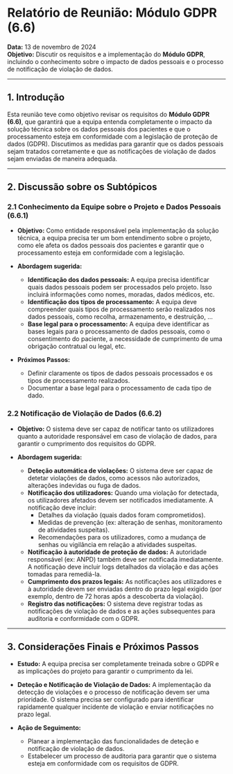 ﻿# Relatório de Reunião: Módulo GDPR (6.6)

**Data:** 13 de novembro de 2024  
**Objetivo:** Discutir os requisitos e a implementação do **Módulo GDPR**, incluindo o conhecimento sobre o impacto de dados pessoais e o processo de notificação de violação de dados.

---

## 1. Introdução

Esta reunião teve como objetivo revisar os requisitos do **Módulo GDPR (6.6)**, que garantirá que a equipa entenda completamente o impacto da solução técnica sobre os dados pessoais dos pacientes e que o processamento esteja em conformidade com a legislação de proteção de dados (GDPR). Discutimos as medidas para garantir que os dados pessoais sejam tratados corretamente e que as notificações de violação de dados sejam enviadas de maneira adequada.

---

## 2. Discussão sobre os Subtópicos

### 2.1 Conhecimento da Equipe sobre o Projeto e Dados Pessoais (6.6.1)

- **Objetivo:** Como entidade responsável pela implementação da solução técnica, a equipa precisa ter um bom entendimento sobre o projeto, como ele afeta os dados pessoais dos pacientes e garantir que o processamento esteja em conformidade com a legislação.

- **Abordagem sugerida:**
    - **Identificação dos dados pessoais:** A equipa precisa identificar quais dados pessoais podem ser processados pelo projeto. Isso incluirá informações como nomes, moradas, dados médicos, etc.
    - **Identificação dos tipos de processamento:** A equipa deve compreender quais tipos de processamento serão realizados nos dados pessoais, como recolha, armazenamento, e destruição, ...
    - **Base legal para o processamento:** A equipa deve identificar as bases legais para o processamento de dados pessoais, como o consentimento do paciente, a necessidade de cumprimento de uma obrigação contratual ou legal, etc.

- **Próximos Passos:**
    - Definir claramente os tipos de dados pessoais processados e os tipos de processamento realizados.
    - Documentar a base legal para o processamento de cada tipo de dado.

### 2.2 Notificação de Violação de Dados (6.6.2)

- **Objetivo:** O sistema deve ser capaz de notificar tanto os utilizadores quanto a autoridade responsável em caso de violação de dados, para garantir o cumprimento dos requisitos do GDPR.

- **Abordagem sugerida:**
    - **Deteção automática de violações:** O sistema deve ser capaz de detetar violações de dados, como acessos não autorizados, alterações indevidas ou fuga de dados.
    - **Notificação dos utilizadores:** Quando uma violação for detectada, os utilizadores afetados devem ser notificados imediatamente. A notificação deve incluir:
        - Detalhes da violação (quais dados foram comprometidos).
        - Medidas de prevenção (ex: alteração de senhas, monitoramento de atividades suspeitas).
        - Recomendações para os utilizadores, como a mudança de senhas ou vigilância em relação a atividades suspeitas.
    - **Notificação à autoridade de proteção de dados:** A autoridade responsável (ex: ANPD) também deve ser notificada imediatamente. A notificação deve incluir logs detalhados da violação e das ações tomadas para remediá-la.
    - **Cumprimento dos prazos legais:** As notificações aos utilizadores e à autoridade devem ser enviadas dentro do prazo legal exigido (por exemplo, dentro de 72 horas após a descoberta da violação).
    - **Registro das notificações:** O sistema deve registrar todas as notificações de violação de dados e as ações subsequentes para auditoria e conformidade com o GDPR.
---

## 3. Considerações Finais e Próximos Passos

- **Estudo:** A equipa precisa ser completamente treinada sobre o GDPR e as implicações do projeto para garantir o cumprimento da lei.

- **Deteção e Notificação de Violação de Dados:** A implementação da detecção de violações e o processo de notificação devem ser uma prioridade. O sistema precisa ser configurado para identificar rapidamente qualquer incidente de violação e enviar notificações no prazo legal.

- **Ação de Seguimento:**
    - Planear a implementação das funcionalidades de deteção e notificação de violação de dados.
    - Estabelecer um processo de auditoria para garantir que o sistema esteja em conformidade com os requisitos de GDPR.

